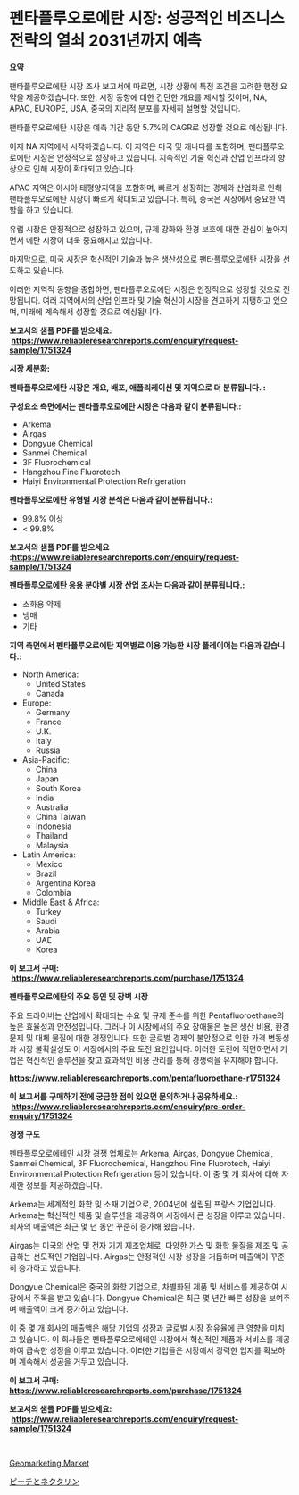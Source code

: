 <p><h1>펜타플루오로에탄 시장: 성공적인 비즈니스 전략의 열쇠 2031년까지 예측</h1></p><p><strong>요약</strong></p>
<p><p>팬타플루오로에탄 시장 조사 보고서에 따르면, 시장 상황에 특정 조건을 고려한 행정 요약을 제공하겠습니다. 또한, 시장 동향에 대한 간단한 개요를 제시할 것이며, NA, APAC, EUROPE, USA, 중국의 지리적 분포를 자세히 설명할 것입니다.</p><p>팬타플루오로에탄 시장은 예측 기간 동안 5.7%의 CAGR로 성장할 것으로 예상됩니다.</p><p>이제 NA 지역에서 시작하겠습니다. 이 지역은 미국 및 캐나다를 포함하며, 팬타플루오로에탄 시장은 안정적으로 성장하고 있습니다. 지속적인 기술 혁신과 산업 인프라의 향상으로 인해 시장이 확대되고 있습니다.</p><p>APAC 지역은 아시아 태평양지역을 포함하며, 빠르게 성장하는 경제와 산업화로 인해 팬타플루오로에탄 시장이 빠르게 확대되고 있습니다. 특히, 중국은 시장에서 중요한 역할을 하고 있습니다.</p><p>유럽 시장은 안정적으로 성장하고 있으며, 규제 강화와 환경 보호에 대한 관심이 높아지면서 에탄 시장이 더욱 중요해지고 있습니다.</p><p>마지막으로, 미국 시장은 혁신적인 기술과 높은 생산성으로 팬타플루오로에탄 시장을 선도하고 있습니다.</p><p>이러한 지역적 동향을 종합하면, 팬타플루오로에탄 시장은 안정적으로 성장할 것으로 전망됩니다. 여러 지역에서의 산업 인프라 및 기술 혁신이 시장을 견고하게 지탱하고 있으며, 미래에 계속해서 성장할 것으로 예상됩니다.</p></p>
<p><strong>보고서의 샘플 PDF를 받으세요: &nbsp;<a href="https://www.reliableresearchreports.com/enquiry/request-sample/1751324">https://www.reliableresearchreports.com/enquiry/request-sample/1751324</a></strong></p>
<p><strong>시장 세분화:</strong></p>
<p><strong> 펜타플루오로에탄 시장은 개요, 배포, 애플리케이션 및 지역으로 더 분류됩니다. :</strong></p>
<p><strong>구성요소 측면에서는 펜타플루오로에탄 시장은 다음과 같이 분류됩니다.:</strong></p>
<p><ul><li>Arkema</li><li>Airgas</li><li>Dongyue Chemical</li><li>Sanmei Chemical</li><li>3F Fluorochemical</li><li>Hangzhou Fine Fluorotech</li><li>Haiyi Environmental Protection Refrigeration</li></ul></p>
<p><strong> 펜타플루오로에탄 유형별 시장 분석은 다음과 같이 분류됩니다.:</strong></p>
<p><ul><li>99.8% 이상</li><li>< 99.8%</li></ul></p>
<p><strong>보고서의 샘플 PDF를 받으세요 :<a href="https://www.reliableresearchreports.com/enquiry/request-sample/1751324">https://www.reliableresearchreports.com/enquiry/request-sample/1751324</a></strong></p>
<p><strong> 펜타플루오로에탄 응용 분야별 시장 산업 조사는 다음과 같이 분류됩니다.:</strong></p>
<p><ul><li>소화용 약제</li><li>냉매</li><li>기타</li></ul></p>
<p><strong>지역 측면에서 펜타플루오로에탄 지역별로 이용 가능한 시장 플레이어는 다음과 같습니다.:</strong></p>
<p><ul>
    <li>
        North America:
        <ul>
            <li>United States</li>
            <li>Canada</li>
        </ul>
    </li>
    <li>
        Europe:
        <ul>
            <li>Germany</li>
            <li>France</li>
            <li>U.K.</li>
            <li>Italy</li>
            <li>Russia</li>
        </ul>
    </li>
    <li>
        Asia-Pacific:
        <ul>
            <li>China</li>
            <li>Japan</li>
            <li>South Korea</li>
            <li>India</li>
            <li>Australia</li>
            <li>China Taiwan</li>
            <li>Indonesia</li>
            <li>Thailand</li>
            <li>Malaysia</li>
        </ul>
    </li>
    <li>
        Latin America:
        <ul>
            <li>Mexico</li>
            <li>Brazil</li>
            <li>Argentina Korea</li>
            <li>Colombia</li>
        </ul>
    </li>
    <li>
        Middle East & Africa:
        <ul>
            <li>Turkey</li>
            <li>Saudi</li>
            <li>Arabia</li>
            <li>UAE</li>
            <li>Korea</li>
        </ul>
    </li>
    </ul></p>
<p><strong>이 보고서 구매: &nbsp;<a href="https://www.reliableresearchreports.com/purchase/1751324">https://www.reliableresearchreports.com/purchase/1751324</a></strong></p>
<p><strong>펜타플루오로에탄의 주요 동인 및 장벽 시장</strong></p>
<p><p>주요 드라이버는 산업에서 확대되는 수요 및 규제 준수를 위한 Pentafluoroethane의 높은 효율성과 안전성입니다. 그러나 이 시장에서의 주요 장애물은 높은 생산 비용, 환경 문제 및 대체 물질에 대한 경쟁입니다. 또한 글로벌 경제의 불안정으로 인한 가격 변동성과 시장 불확실성도 이 시장에서의 주요 도전 요인입니다. 이러한 도전에 직면하면서 기업은 혁신적인 솔루션을 찾고 효과적인 비용 관리를 통해 경쟁력을 유지해야 합니다.</p></p>
<p><strong><a href="https://www.reliableresearchreports.com/pentafluoroethane-r1751324">https://www.reliableresearchreports.com/pentafluoroethane-r1751324</a></strong></p>
<p><strong>이 보고서를 구매하기 전에 궁금한 점이 있으면 문의하거나 공유하세요.: &nbsp;<a href="https://www.reliableresearchreports.com/enquiry/pre-order-enquiry/1751324">https://www.reliableresearchreports.com/enquiry/pre-order-enquiry/1751324</a></strong></p>
<p><strong>경쟁 구도</strong></p>
<p><p>펜타플루오로에테인 시장 경쟁 업체로는 Arkema, Airgas, Dongyue Chemical, Sanmei Chemical, 3F Fluorochemical, Hangzhou Fine Fluorotech, Haiyi Environmental Protection Refrigeration 등이 있습니다. 이 중 몇 개 회사에 대해 자세한 정보를 제공하겠습니다.</p><p>Arkema는 세계적인 화학 및 소재 기업으로, 2004년에 설립된 프랑스 기업입니다. Arkema는 혁신적인 제품 및 솔루션을 제공하여 시장에서 큰 성장을 이루고 있습니다. 회사의 매출액은 최근 몇 년 동안 꾸준히 증가해 왔습니다.</p><p>Airgas는 미국의 산업 및 전자 기기 제조업체로, 다양한 가스 및 화학 물질을 제조 및 공급하는 선도적인 기업입니다. Airgas는 안정적인 시장 성장을 거듭하며 매출액이 꾸준히 증가하고 있습니다.</p><p>Dongyue Chemical은 중국의 화학 기업으로, 차별화된 제품 및 서비스를 제공하여 시장에서 주목을 받고 있습니다. Dongyue Chemical은 최근 몇 년간 빠른 성장을 보여주며 매출액이 크게 증가하고 있습니다.</p><p>이 중 몇 개 회사의 매출액은 해당 기업의 성장과 글로벌 시장 점유율에 큰 영향을 미치고 있습니다. 이 회사들은 펜타플루오로에테인 시장에서 혁신적인 제품과 서비스를 제공하여 급속한 성장을 이루고 있습니다. 이러한 기업들은 시장에서 강력한 입지를 확보하며 계속해서 성공을 거두고 있습니다.</p></p>
<p><strong>이 보고서 구매: &nbsp; <a href="https://www.reliableresearchreports.com/purchase/1751324">https://www.reliableresearchreports.com/purchase/1751324</a></strong></p>
<p><strong>보고서의 샘플 PDF를 받으세요: &nbsp;<a href="https://www.reliableresearchreports.com/enquiry/request-sample/1751324">https://www.reliableresearchreports.com/enquiry/request-sample/1751324</a></strong><strong></strong></p>
<p>&nbsp;</p>
<p><p><a href="https://github.com/brenzgnarento/Market-Research-Report-List-2/blob/main/geomarketing-market.md">Geomarketing Market</a></p><p><a href="https://github.com/Sophiaard2003/Market-Research-Report-List-1/blob/main/519487925509.md">ピーチとネクタリン</a></p></p>